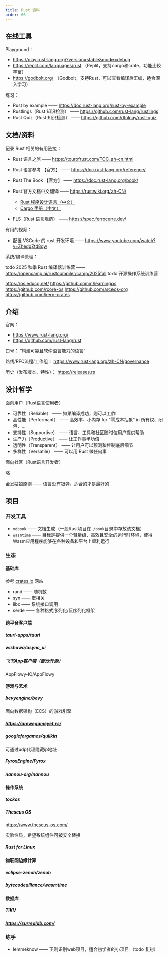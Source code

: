 ```yaml
---
title: Rust 资料
order: 66
---
```


## 在线工具

Playground：

- <https://play.rust-lang.org/?version=stable&mode=debug>
- <https://replit.com/languages/rust> （Replit，支持cargo和crate，功能比较丰富）
- <https://godbolt.org/> （Godbolt，支持Rust，可以查看编译后汇编，适合深入学习）

练习：

- Rust by example —— <https://doc.rust-lang.org/rust-by-example>
- Rustlings（Rust 知识检测） —— <https://github.com/rust-lang/rustlings>
- Rust Quiz（Rust 知识检测） —— <https://github.com/dtolnay/rust-quiz>

## 文档/资料

记录 Rust 相关的有用链接：

- Rust 语言之旅 —— <https://tourofrust.com/TOC_zh-cn.html>
- Rust 语言参考 【官方】 —— <https://doc.rust-lang.org/reference/>
- Rust The Book 【官方】 —— <https://doc.rust-lang.org/book/>
- Rust 官方文档中文翻译 —— <https://rustwiki.org/zh-CN/>

  - [Rust 程序设计语言（中文）](https://rustwiki.org/zh-CN/book/ch01-03-hello-cargo.html)
  - [Cargo 手册（中文）](https://rustwiki.org/zh-CN/cargo/)

- FLS（Rust 语言规范） —— <https://spec.ferrocene.dev/>

有用的视频：

- 配置 VSCode 的 rust 开发环境 —— <https://www.youtube.com/watch?v=ZhedgZtd8gw>

系统/编译原理：

todo 2025 秋季 Rust 编译器训练营 —— https://opencamp.ai/rustcompiler/camp/2025fall
todo 开源操作系统训练营

https://os.educg.net/
https://github.comm/learningos
https://github.com/rcore-os
https://github.com/arceos-org
https://github.com/kern-crates

## 介绍

官网：

- <https://www.rust-lang.org/>
- <https://github.com/rust-lang/rust>

口号：
“构建可靠且软件语言能力的语言”

路线/RFC流程/工作组：
<https://www.rust-lang.org/zh-CN/governance>

历史（发布版本、特性）：
<https://releases.rs>

## 设计哲学

面向用户（Rust语言使用者）

- 可靠性（Reliable） —— 如果编译成功，则可以工作
- 高性能（Performant） —— 高效率、小内存 for “零成本抽象” in 所有权、闭包、...
- 支持性（Supportive） —— 语言、工具和社区随时位用户提供帮助
- 生产力（Productive） —— 让工作事半功倍
- 透明性（Transparent） —— 让用户可以预测和控制底层细节
- 多样性（Versatile） —— 可以用 Rust 做任何事

面向社区（Rust语言开发者）

略

金发姑娘原则 —— 语言没有银弹，适合的才是最好的

## 项目

### 开发工具

- `mdbook` —— 文档生成（一般Rust项目在`./book`目录中存放该文档）
- `wasmtime` —— 目标是提供一个轻量级、高效且安全的运行时环境，使得Wasm应用程序能够在各种设备和平台上顺利运行

### 生态

#### 基础库

参考 [crates.io](https://crates.io/) 网站

- rand —— 随机数
- syn —— 宏相关
- libc —— 系统接口调用
- serde —— 各种格式序列化/反序列化框架

#### 跨平台客户端

##### tauri-apps/tauri

##### wishawa/async_ui

##### 飞书App客户端（部分开源）

AppFlowy-IO/AppFlowy

#### 游戏与艺术

##### bevyengine/bevy

面向数据架构（ECS）的游戏引擎

##### https://arewegameyet.rs/

##### googleforgames/quilkin

可通过udp代理隐藏ip地址

##### FyroxEngine/Fyrox

##### nannou-org/nannou

#### 操作系统

##### tockos

##### Theseus OS

https://www.theseus-os.com/

实验性质，希望系统组件可被安全替换

##### Rust for Linux

#### 物联网边缘计算

##### eclipse-zenoh/zenoh

##### bytecodealliance/wasmtime

#### 数据库

##### TiKV

##### https://surrealdb.com/

### 练手

- lemmeknow —— 正则识别web项目，适合初学者的小项目 （todo 复刻）
